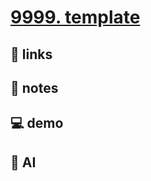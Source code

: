 # [9999. template](https://github.com/Tdahuyou/git/tree/main/9999.%20template)


## 🔗 links

## 📒 notes

## 💻 demo

## 🤖 AI

